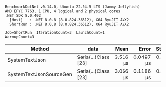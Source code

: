 ```

BenchmarkDotNet v0.14.0, Ubuntu 22.04.5 LTS (Jammy Jellyfish)
AMD EPYC 7763, 1 CPU, 4 logical and 2 physical cores
.NET SDK 8.0.402
  [Host]   : .NET 8.0.8 (8.0.824.36612), X64 RyuJIT AVX2
  ShortRun : .NET 8.0.8 (8.0.824.36612), X64 RyuJIT AVX2

Job=ShortRun  IterationCount=3  LaunchCount=1  
WarmupCount=3  

```
| Method                  | data                 | Mean     | Error     | StdDev    | Min      | Max      | Gen0   | Allocated |
|------------------------ |--------------------- |---------:|----------:|----------:|---------:|---------:|-------:|----------:|
| SystemTextJson          | Seria(...)Class [28] | 3.516 μs | 0.0497 μs | 0.0027 μs | 3.513 μs | 3.517 μs | 0.0229 |   2.07 KB |
| SystemTextJsonSourceGen | Seria(...)Class [28] | 3.066 μs | 0.1186 μs | 0.0065 μs | 3.059 μs | 3.072 μs | 0.0267 |    2.2 KB |
